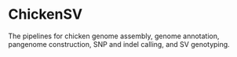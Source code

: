 # ChickenSV
The pipelines for chicken genome assembly, genome annotation, pangenome construction, SNP and indel calling, and SV genotyping.

